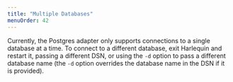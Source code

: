 ```yaml
---
title: "Multiple Databases"
menuOrder: 42
---
```


Currently, the Postgres adapter only supports connections to a single database at a time. To connect to a different database, exit Harlequin and restart it, passing a different DSN, or using the `-d` option to pass a different database name (the `-d` option overrides the database name in the DSN if it is provided).
